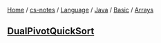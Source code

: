 [Home](https://mengxianbin.github.io) /
[cs-notes](https://mengxianbin.github.io/cs-notes/content) /
[Language](https://mengxianbin.github.io/cs-notes/content/Language) /
[Java](https://mengxianbin.github.io/cs-notes/content/Language/Java) /
[Basic](https://mengxianbin.github.io/cs-notes/content/Language/Java/Basic) /
[Arrays](https://mengxianbin.github.io/cs-notes/content/Language/Java/Basic/Arrays)

## [DualPivotQuickSort](https://mengxianbin.github.io/cs-notes/content/Language/Java/Basic/Arrays/DualPivotQuickSort/)
